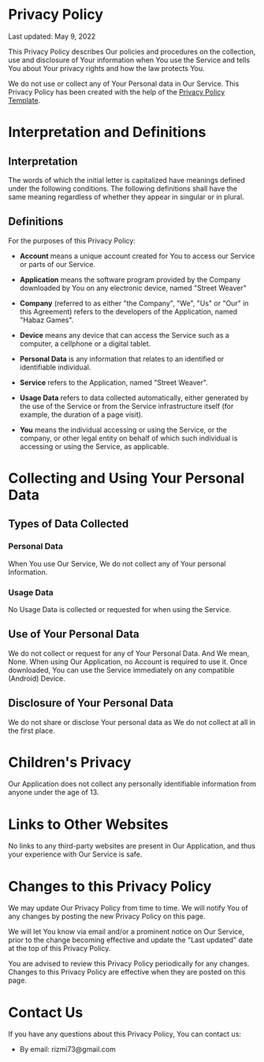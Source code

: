 <h1>Privacy Policy</h1>
<p>Last updated: May 9, 2022</p>
<p>This Privacy Policy describes Our policies and procedures on the collection, use and disclosure of Your information when You use the Service and tells You about Your privacy rights and how the law protects You.</p>
<p>We do not use or collect any of Your Personal data in Our Service. This Privacy Policy has been created with the help of the <a href="https://www.termsfeed.com/blog/sample-privacy-policy-template/" target="_blank">Privacy Policy Template</a>.</p>
<h1>Interpretation and Definitions</h1>
<h2>Interpretation</h2>
<p>The words of which the initial letter is capitalized have meanings defined under the following conditions. The following definitions shall have the same meaning regardless of whether they appear in singular or in plural.</p>
<h2>Definitions</h2>
<p>For the purposes of this Privacy Policy:</p>
<ul>
<li>
<p><strong>Account</strong> means a unique account created for You to access our Service or parts of our Service.</p>
</li>

<li>
<p><strong>Application</strong> means the software program provided by the Company downloaded by You on any electronic device, named &quot;Street Weaver&quot;</p>
</li>
<li>
<p><strong>Company</strong> (referred to as either &quot;the Company&quot;, &quot;We&quot;, &quot;Us&quot; or &quot;Our&quot; in this Agreement) refers to the developers of the Application, named &quot;Habaz Games&quot;.</p>
</li>
<li>
<p><strong>Device</strong> means any device that can access the Service such as a computer, a cellphone or a digital tablet.</p>
</li>
<li>
<p><strong>Personal Data</strong> is any information that relates to an identified or identifiable individual.</p>
</li>
<li>
<p><strong>Service</strong> refers to the Application, named &quot;Street Weaver&quot;.</p>
</li>
<li>
<p><strong>Usage Data</strong> refers to data collected automatically, either generated by the use of the Service or from the Service infrastructure itself (for example, the duration of a page visit).</p>
</li>
<li>
<p><strong>You</strong> means the individual accessing or using the Service, or the company, or other legal entity on behalf of which such individual is accessing or using the Service, as applicable.</p>
</li>
</ul>
<h1>Collecting and Using Your Personal Data</h1>
<h2>Types of Data Collected</h2>
<h3>Personal Data</h3>
<p>When You use Our Service, We do not collect any of Your personal Information.
<h3>Usage Data</h3>
<p>No Usage Data is collected or requested for when using the Service.</p>
<h2>Use of Your Personal Data</h2>
<p>We do not collect or request for any of Your Personal Data. And We mean, None. When using Our Application, no Account is required to use it. Once downloaded, You can use the Service immediately on any compatible (Android) Device.</p>
</li>
</ul>
<h2>Disclosure of Your Personal Data</h2>
<p>We do not share or disclose Your personal data as We do not collect at all in the first place.</p>
<h1>Children's Privacy</h1>
<p>Our Application does not collect any personally identifiable information from anyone under the age of 13.</p>
<h1>Links to Other Websites</h1>
<p>No links to any third-party websites are present in Our Application, and thus your experience with Our Service is safe.</p>
</p>
<h1>Changes to this Privacy Policy</h1>
<p>We may update Our Privacy Policy from time to time. We will notify You of any changes by posting the new Privacy Policy on this page.</p>
<p>We will let You know via email and/or a prominent notice on Our Service, prior to the change becoming effective and update the &quot;Last updated&quot; date at the top of this Privacy Policy.</p>
<p>You are advised to review this Privacy Policy periodically for any changes. Changes to this Privacy Policy are effective when they are posted on this page.</p>
<h1>Contact Us</h1>
<p>If you have any questions about this Privacy Policy, You can contact us:</p>
<ul>
<li>By email: rizmi73@gmail.com</li>
</ul>
